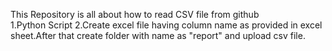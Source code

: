 This Repository is all about how to read CSV file from github  
1.Python Script
2.Create excel file having column name as provided in excel sheet.After that create folder with name as "report" and upload csv file.
